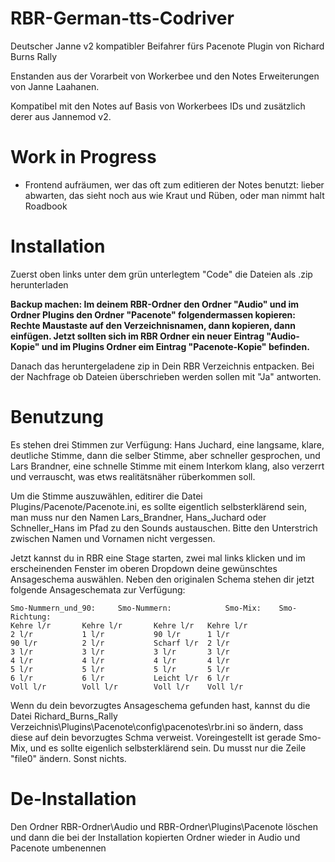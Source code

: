 # RBR-German-tts-Codriver
Deutscher Janne v2 kompatibler Beifahrer fürs Pacenote Plugin von Richard Burns Rally

Enstanden aus der Vorarbeit von Workerbee und den Notes Erweiterungen von Janne Laahanen.

Kompatibel mit den Notes auf Basis von Workerbees IDs und zusätzlich derer aus Jannemod v2.

# Work in Progress
- Frontend aufräumen, wer das oft zum editieren der Notes benutzt: lieber abwarten, das sieht noch aus wie Kraut und Rüben, oder man nimmt halt Roadbook

# Installation

Zuerst oben links unter dem grün unterlegtem "Code" die Dateien als .zip herunterladen

**Backup machen: Im deinem RBR-Ordner den Ordner "Audio" und im Ordner Plugins den Ordner "Pacenote" folgendermassen kopieren: Rechte Maustaste auf den Verzeichnisnamen, dann kopieren, dann einfügen. Jetzt sollten sich im RBR Ordner ein neuer Eintrag "Audio-Kopie" und im Plugins Ordner eim Eintrag "Pacenote-Kopie" befinden.**

Danach das heruntergeladene zip in Dein RBR Verzeichnis entpacken. Bei der Nachfrage ob Dateien überschrieben werden sollen mit "Ja" antworten.

# Benutzung

Es stehen drei Stimmen zur Verfügung: Hans Juchard, eine langsame, klare, deutliche Stimme, dann die selber Stimme, aber schneller gesprochen, und Lars Brandner, eine schnelle Stimme mit einem Interkom klang, also verzerrt und verrauscht, was etws realitätsnäher rüberkommen soll.

Um die Stimme auszuwählen, editirer die Datei Plugins/Pacenote/Pacenote.ini, es sollte eigentlich selbsterklärend sein, man muss nur den Namen Lars_Brandner, Hans_Juchard oder Schneller_Hans im Pfad zu den Sounds austauschen. Bitte den Unterstrich zwischen Namen und Vornamen nicht vergessen.

Jetzt kannst du in RBR eine Stage starten, zwei mal links klicken und im erscheinenden Fenster im oberen Dropdown deine gewünschtes Ansageschema auswählen. Neben den originalen Schema stehen dir jetzt folgende Ansageschemata zur Verfügung:
```
Smo-Nummern_und_90:  	Smo-Nummern:            Smo-Mix:	Smo-Richtung:	
Kehre l/r		Kehre l/r		Kehre l/r	Kehre l/r
2 l/r			1 l/r			90 l/r		1 l/r
90 l/r			2 l/r			Scharf l/r	2 l/r
3 l/r			3 l/r			3 l/r		3 l/r
4 l/r			4 l/r			4 l/r		4 l/r
5 l/r			5 l/r			5 l/r		5 l/r
6 l/r			6 l/r			Leicht l/r	6 l/r
Voll l/r		Voll l/r		Voll l/r	Voll l/r
```
Wenn du dein bevorzugtes Ansageschema gefunden hast, kannst du die Datei Richard_Burns_Rally Verzeichnis\Plugins\Pacenote\config\pacenotes\rbr.ini so ändern, dass diese auf dein bevorzugtes Schma verweist. Voreingestellt ist gerade Smo-Mix, und es sollte eigenlich selbsterklärend sein. Du musst nur die Zeile "file0" ändern. Sonst nichts. 

# De-Installation
Den Ordner RBR-Ordner\Audio und RBR-Ordner\Plugins\Pacenote löschen und dann die bei der Installation kopierten Ordner wieder in Audio und Pacenote umbenennen
